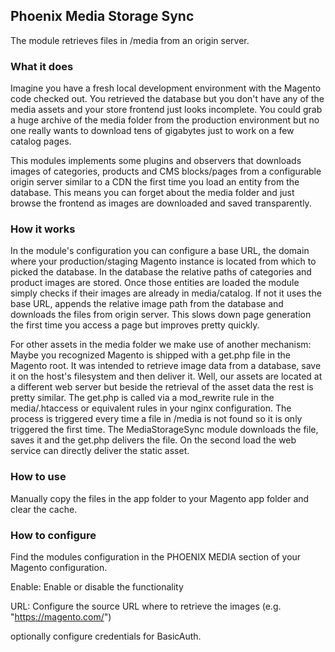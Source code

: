 ## Phoenix Media Storage Sync
The module retrieves files in /media from an origin server.

### What it does

Imagine you have a fresh local development environment with the Magento code checked out.
You retrieved the database but you don't have any of the media assets and your store frontend
just looks incomplete. You could grab a huge archive of the media folder from the production
environment but no one really wants to download tens of gigabytes just to work on a few catalog
pages.

This modules implements some plugins and observers that downloads images of categories,
products and CMS blocks/pages from a configurable origin server similar to a CDN the first time
you load an entity from the database. This means you can forget about the media folder and
just browse the frontend as images are downloaded and saved transparently.

### How it works

In the module's configuration you can configure a base URL, the domain where your production/staging
Magento instance is located from which to picked the database. In the database the relative
paths of categories and product images are stored. Once those entities are loaded the module
simply checks if their images are already in media/catalog. If not it uses the base URL,
appends the relative image path from the database and downloads the files from origin server.
This slows down page generation the first time you access a page but improves pretty quickly.

For other assets in the media folder we make use of another mechanism: Maybe you recognized
Magento is shipped with a get.php file in the Magento root. It was intended to retrieve image
data from a database, save it on the host's filesystem and then deliver it. Well, our assets
are located at a different web server but beside the retrieval of the asset data the rest is
pretty similar.
The get.php is called via a mod_rewrite rule in the media/.htaccess or equivalent rules in
your nginx configuration. The process is triggered every time a file in /media is not found
so it is only triggered the first time. The MediaStorageSync module downloads the file, saves
it and the get.php delivers the file. On the second load the web service can directly deliver
the static asset.

### How to use

Manually copy the files in the app folder to your Magento app folder and clear the cache.

### How to configure

Find the modules configuration in the PHOENIX MEDIA section of your Magento configuration.

Enable: Enable or disable the functionality

URL: Configure the source URL where to retrieve the images (e.g. "https://magento.com/")

optionally configure credentials for BasicAuth.
